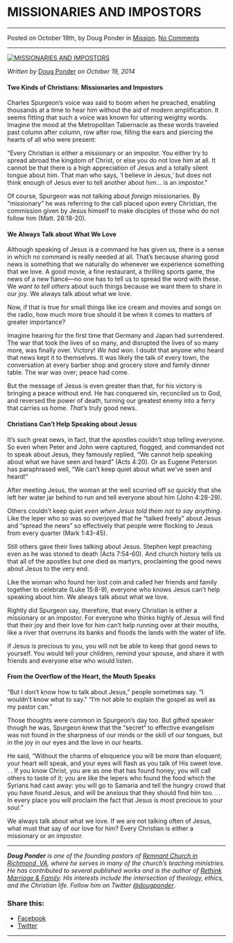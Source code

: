 MISSIONARIES AND IMPOSTORS
==========================

* * *

Posted on October 19th, by Doug Ponder in [Mission](http://www.remnantresource.org/category/mission/). [No Comments](http://www.remnantresource.org/missionaries-impostors/#respond)

* * *

[![MISSIONARIES AND IMPOSTORS](http://www.remnantresource.org/wp-content/uploads/2014/10/Missionaries_Imposters.jpg)](http://www.remnantresource.org/wp-content/uploads/2014/10/Missionaries_Imposters.jpg)  

_Written by_ [Doug Ponder](http://www.remnantresource.org/author/doug-ponder/ "Posts by Doug Ponder") _on October 19, 2014_

#### Two Kinds of Christians: Missionaries and Impostors

Charles Spurgeon’s voice was said to boom when he preached, enabling thousands at a time to hear him without the aid of modern amplification. It seems fitting that such a voice was known for uttering weighty words. Imagine the mood at the Metropolitan Tabernacle as these words traveled past column after column, row after row, filling the ears and piercing the hearts of all who were present:

“Every Christian is either a missionary or an impostor. You either try to spread abroad the kingdom of Christ, or else you do not love him at all. It cannot be that there is a high appreciation of Jesus and a totally silent tongue about him. That man who says, ‘I believe in Jesus,’ but does not think enough of Jesus ever to tell another about him… is an impostor.”

Of course, Spurgeon was not talking about _foreign_ missionaries. By “missionary” he was referring to the call placed upon every Christian, the commission given by Jesus himself to make disciples of those who do not follow him (Matt. 28:18-20).

#### We Always Talk about What We Love

Although speaking of Jesus is a command he has given us, there is a sense in which no command is really needed at all. That’s because sharing good news is something that we naturally do whenever we experience something that we love. A good movie, a fine restaurant, a thrilling sports game, the news of a new fiancé—no one has to tell us to spread the word with these. We _want to tell others_ about such things because we want them to share in our joy. We always talk about what we love.

Now, if that is true for small things like ice cream and movies and songs on the radio, how much more true should it be when it comes to matters of greater importance?

Imagine hearing for the first time that Germany and Japan had surrendered. The war that took the lives of so many, and disrupted the lives of so many more, was finally over. Victory! _We had won_. I doubt that anyone who heard that news kept it to themselves. It was likely the talk of every town, the conversation at every barber shop and grocery store and family dinner table. The war was over; peace had come.

But the message of Jesus is even greater than that, for his victory is bringing a peace without end. He has conquered sin, reconciled us to God, and reversed the power of death, turning our greatest enemy into a ferry that carries us home. _That’s_ truly good news.

#### Christians Can’t Help Speaking about Jesus

It’s such great news, in fact, that the apostles couldn’t stop telling everyone. So even when Peter and John were captured, flogged, and commanded not to speak about Jesus, they famously replied, “We cannot help speaking about what we have seen and heard” (Acts 4:20). Or as Eugene Peterson has paraphrased well, “We can’t keep quiet about what we’ve seen and heard!”

After meeting Jesus, the woman at the well scurried off so quickly that she left her water jar behind to run and tell everyone about him (John 4:28-29).

Others couldn’t keep quiet _even when Jesus told them not to say anything_. Like the leper who so was so overjoyed that he “talked freely” about Jesus and “spread the news” so effectively that people were flocking to Jesus from every quarter (Mark 1:43-45).

Still others gave their lives talking about Jesus. Stephen kept preaching even as he was stoned to death (Acts 7:54-60). And church history tells us that all of the apostles but one died as martyrs, proclaiming the good news about Jesus to the very end.

Like the woman who found her lost coin and called her friends and family together to celebrate (Luke 15:8-9), everyone who knows Jesus can’t help speaking about him. We always talk about what we love.

Rightly did Spurgeon say, therefore, that every Christian is either a missionary or an impostor. For everyone who thinks highly of Jesus will find that their joy and their love for him can’t help running over at their mouths, like a river that overruns its banks and floods the lands with the water of life.

If Jesus is precious to you, you will not be able to keep that good news to yourself. You would tell your children, remind your spouse, and share it with friends and everyone else who would listen.

#### From the Overflow of the Heart, the Mouth Speaks

“But I don’t know how to talk about Jesus,” people sometimes say. “I wouldn’t know what to say.” “I’m not able to explain the gospel as well as my pastor can.”

Those thoughts were common in Spurgeon’s day too. But gifted speaker though he was, Spurgeon knew that the “secret” to effective evangelism was not found in the sharpness of our minds or the skill of our tongues, but in the joy in our eyes and the love in our hearts.

He said, “Without the charms of eloquence you will be more than eloquent; your heart will speak, and your eyes will flash as you talk of His sweet love. . . If you know Christ, you are as one that has found honey; you will call others to taste of it; you are like the lepers who found the food which the Syrians had cast away: you will go to Samaria and tell the hungry crowd that you have found Jesus, and will be anxious that they should find him too. . . In every place you will proclaim the fact that Jesus is most precious to your soul.”

We always talk about what we love. If we are not talking often of Jesus, what must that say of our love for him? Every Christian is either a missionary or an impostor.

* * *

_**Doug Ponder** is one of the founding pastors of [Remnant Church in Richmond, VA](http://www.remnantrichmond.org/), where he serves in many of the church’s teaching ministries. He has contributed to several published works and is the author of [Rethink Marriage & Family](http://www.remnantrichmond.org/mediafiles/uploaded/r/0e1604567_rethink-marriage-and-family-ebook.pdf). His interests include the intersection of theology, ethics, and the Christian life. Follow him on Twitter [@dougponder](https://twitter.com/dougponder)_.

### Share this:

*   [Facebook](http://www.remnantresource.org/missionaries-impostors/?share=facebook "Click to share on Facebook")
*   [Twitter](http://www.remnantresource.org/missionaries-impostors/?share=twitter "Click to share on Twitter")

  

* * *
